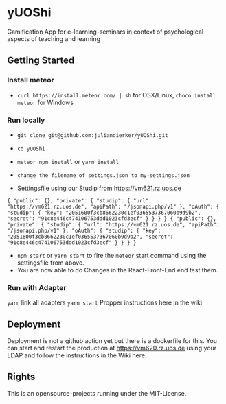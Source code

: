 # yUOShi
Gamification App for e-learning-seminars in context of psychological aspects of teaching and learning

## Getting Started

### Install meteor

- `curl https://install.meteor.com/ | sh` for OSX/Linux, `choco install meteor` for Windows

### Run locally

- `git clone git@github.com:juliandierker/yUOShi.git`

- `cd yUOShi`

- `meteor npm install` or `yarn install`

- `change the filename of settings.json to my-settings.json`

- Settingsfile using our Studip from https://vm621.rz.uos.de

`
{
  "public": {},
  "private": {
    "studip": {
      "url": "https://vm621.rz.uos.de",
      "apiPath": "/jsonapi.php/v1"
    },
    "oAuth": {
      "studip": {
        "key": "2051600f3cb8662230c1ef0365537367060b9d9b2",
        "secret": "91c8e446c474106753ddd1023cfd3ecf"
      }
    }
  }
}
{
  "public": {},
  "private": {
    "studip": {
      "url": "https://vm621.rz.uos.de",
      "apiPath": "/jsonapi.php/v1"
    },
    "oAuth": {
      "studip": {
        "key": "2051600f3cb8662230c1ef0365537367060b9d9b2",
        "secret": "91c8e446c474106753ddd1023cfd3ecf"
      }
    }
  }
}
`

- `npm start` or `yarn start` to fire the `meteor` start command using the settingsfile from above.
- You are now able to do Changes in the React-Front-End end test them.

### Run with Adapter

`yarn`
link all adapters
`yarn start`
Propper instructions here in the wiki

## Deployment
Deployment is not a github action yet but there is a dockerfile for this. You can start and restart the production at https://vm620.rz.uos.de using your LDAP and follow the instructions in the Wiki here.

## Rights 
This is an opensource-projects running under the MIT-License.
